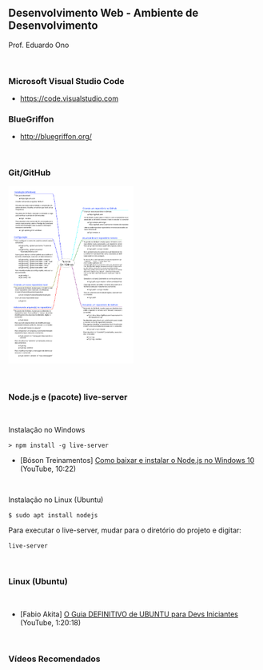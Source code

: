 ## Desenvolvimento Web - Ambiente de Desenvolvimento

Prof. Eduardo Ono

<br>

### Microsoft Visual Studio Code

* https://code.visualstudio.com

### BlueGriffon

* http://bluegriffon.org/

<br>

### Git/GitHub

[<img src="../../mapas-mentais/git-github.svg" width="250px">](../../mapas-mentais/git-github.svg)

<br>

### Node.js e (pacote) live-server
<br>

Instalação no Windows

    > npm install -g live-server

* [Bóson Treinamentos] [Como baixar e instalar o Node.js no Windows 10](https://youtu.be/Wras1X6rBrc) (YouTube, 10:22)

<br>

Instalação no Linux (Ubuntu)

    $ sudo apt install nodejs

Para executar o live-server, mudar para o diretório do projeto e digitar:

    live-server

<br>

### Linux (Ubuntu)
<br>

* [Fabio Akita] [O Guia DEFINITIVO de UBUNTU para Devs Iniciantes](https://youtu.be/epiyExCyb2s) (YouTube, 1:20:18)

<br>

### Vídeos Recomendados
<br> 
